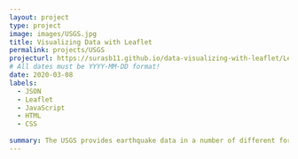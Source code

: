 ```yaml
---
layout: project
type: project
image: images/USGS.jpg
title: Visualizing Data with Leaflet
permalink: projects/USGS
projecturl: https://surasb11.github.io/data-visualizing-with-leaflet/Leaflet/
# All dates must be YYYY-MM-DD format!
date: 2020-03-08
labels:
  - JSON
  - Leaflet
  - JavaScript
  - HTML
  - CSS
  
summary: The USGS provides earthquake data in a number of different formats. In this project visualizing map using Leaflet that plots all of the earthquakes from data set i picked from USGS based on their longitude and latitude with overlays: Hight Contrast map, Street map, Dark map and Satellite map.
---
```

